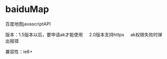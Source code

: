 # baiduMap
百度地图javascriptAPI

版本：1.5版本以后，要申请ak才能使用
     2.0版本支持https
     
ak权限失败时弹出报错

兼容性：ie6+
     
      
     
